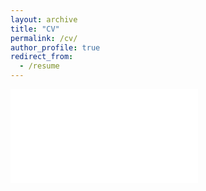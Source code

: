 ```yaml
---
layout: archive
title: "CV"
permalink: /cv/
author_profile: true
redirect_from:
  - /resume
---
```



<embed src="/blog/images/xxx.pdf" type="application/pdf">


